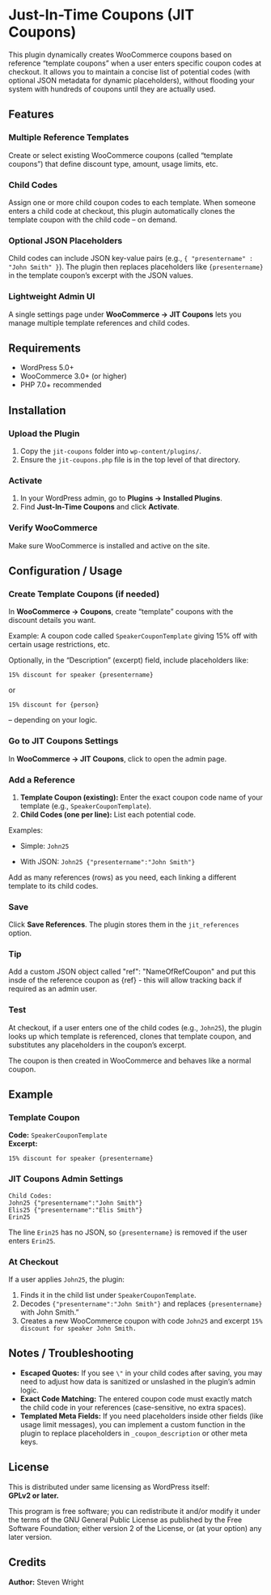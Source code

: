 # Just-In-Time Coupons (JIT Coupons)

This plugin dynamically creates WooCommerce coupons based on reference “template coupons” when a user enters specific coupon codes at checkout. It allows you to maintain a concise list of potential codes (with optional JSON metadata for dynamic placeholders), without flooding your system with hundreds of coupons until they are actually used.

## Features

### Multiple Reference Templates

Create or select existing WooCommerce coupons (called “template coupons”) that define discount type, amount, usage limits, etc.

### Child Codes

Assign one or more child coupon codes to each template. When someone enters a child code at checkout, this plugin automatically clones the template coupon with the child code – on demand.

### Optional JSON Placeholders

Child codes can include JSON key-value pairs (e.g., `{ "presentername" : "John Smith" }`). The plugin then replaces placeholders like `{presentername}` in the template coupon’s excerpt with the JSON values.

### Lightweight Admin UI

A single settings page under **WooCommerce → JIT Coupons** lets you manage multiple template references and child codes.

## Requirements

- WordPress 5.0+
- WooCommerce 3.0+ (or higher)
- PHP 7.0+ recommended

## Installation

### Upload the Plugin

1. Copy the `jit-coupons` folder into `wp-content/plugins/`.
2. Ensure the `jit-coupons.php` file is in the top level of that directory.

### Activate

1. In your WordPress admin, go to **Plugins → Installed Plugins**.
2. Find **Just-In-Time Coupons** and click **Activate**.

### Verify WooCommerce

Make sure WooCommerce is installed and active on the site.

## Configuration / Usage

### Create Template Coupons (if needed)

In **WooCommerce → Coupons**, create “template” coupons with the discount details you want.

Example: A coupon code called `SpeakerCouponTemplate` giving 15% off with certain usage restrictions, etc.

Optionally, in the “Description” (excerpt) field, include placeholders like:

```15% discount for speaker {presentername}```

or

```15% discount for {person}```

– depending on your logic.

### Go to JIT Coupons Settings

In **WooCommerce → JIT Coupons**, click to open the admin page.

### Add a Reference

1. **Template Coupon (existing):** Enter the exact coupon code name of your template (e.g., `SpeakerCouponTemplate`).
2. **Child Codes (one per line):** List each potential code.

Examples:

- Simple: `John25`

- With JSON: `John25 {"presentername":"John Smith"}`

Add as many references (rows) as you need, each linking a different template to its child codes.

### Save

Click **Save References**. The plugin stores them in the `jit_references` option.

### Tip

Add a custom JSON object called "ref": "NameOfRefCoupon" and put this insde of the reference coupon as {ref} - this will allow tracking back if required as an admin user.

### Test

At checkout, if a user enters one of the child codes (e.g., `John25`), the plugin looks up which template is referenced, clones that template coupon, and substitutes any placeholders in the coupon’s excerpt.

The coupon is then created in WooCommerce and behaves like a normal coupon.

## Example

### Template Coupon

**Code:** `SpeakerCouponTemplate`  
**Excerpt:**  

``` 15% discount for speaker {presentername} ```

### JIT Coupons Admin Settings

```Template Coupon (existing): SpeakerCouponTemplate
Child Codes:
John25 {"presentername":"John Smith"}
Elis25 {"presentername":"Elis Smith"}
Erin25
```

The line `Erin25` has no JSON, so `{presentername}` is removed if the user enters `Erin25`.

### At Checkout

If a user applies `John25`, the plugin:

1. Finds it in the child list under `SpeakerCouponTemplate`.
2. Decodes `{"presentername":"John Smith"}` and replaces `{presentername}` with John Smith.”
3. Creates a new WooCommerce coupon with code `John25` and excerpt `15% discount for speaker John Smith.`

## Notes / Troubleshooting

- **Escaped Quotes:** If you see `\"` in your child codes after saving, you may need to adjust how data is sanitized or unslashed in the plugin’s admin logic.
- **Exact Code Matching:** The entered coupon code must exactly match the child code in your references (case-sensitive, no extra spaces).
- **Templated Meta Fields:** If you need placeholders inside other fields (like usage limit messages), you can implement a custom function in the plugin to replace placeholders in `_coupon_description` or other meta keys.

## License

This is distributed under same licensing as WordPress itself:  
**GPLv2 or later.**

This program is free software; you can redistribute it and/or modify
it under the terms of the GNU General Public License as published by
the Free Software Foundation; either version 2 of the License, or
(at your option) any later version.

## Credits

**Author:** Steven Wright
